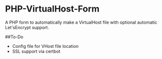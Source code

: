 # PHP-VirtualHost-Form
A PHP form to automatically make a VirtualHost file with optional automatic Let'sEncrypt support.

##To-Do
- Config file for VHost file location
- SSL support via certbot
